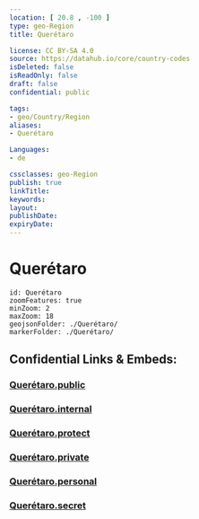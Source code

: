 ```yaml
---
location: [ 20.8 , -100 ] 
type: geo-Region
title: Querétaro

license: CC BY-SA 4.0
source: https://datahub.io/core/country-codes
isDeleted: false
isReadOnly: false
draft: false
confidential: public

tags:
- geo/Country/Region
aliases:
- Querétaro

Languages:
- de

cssclasses: geo-Region
publish: true
linkTitle: 
keywords: 
layout: 
publishDate: 
expiryDate: 
---
```


# Querétaro

```leaflet
id: Querétaro
zoomFeatures: true 
minZoom: 2 
maxZoom: 18
geojsonFolder: ./Querétaro/
markerFolder: ./Querétaro/
```


## Confidential Links & Embeds: 

### [Querétaro.public](/_public/\Earth\Continent\America~Central\Mexico\States~MexicoQuerétaro.public.md) 

### [Querétaro.internal](/_internal/\Earth\Continent\America~Central\Mexico\States~MexicoQuerétaro.internal.md) 

### [Querétaro.protect](/_protect/\Earth\Continent\America~Central\Mexico\States~MexicoQuerétaro.protect.md) 

### [Querétaro.private](/_private/\Earth\Continent\America~Central\Mexico\States~MexicoQuerétaro.private.md) 

### [Querétaro.personal](/_personal/\Earth\Continent\America~Central\Mexico\States~MexicoQuerétaro.personal.md) 

### [Querétaro.secret](/_secret/\Earth\Continent\America~Central\Mexico\States~MexicoQuerétaro.secret.md)

